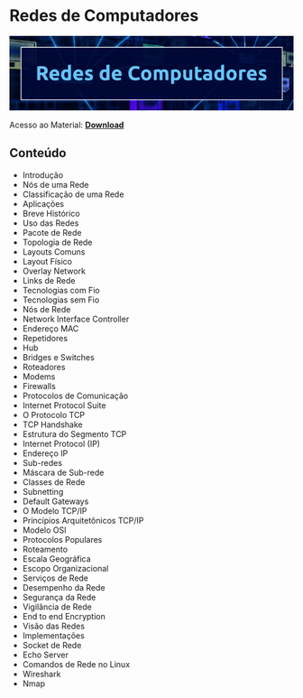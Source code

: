 # Redes de Computadores

![img](https://raw.githubusercontent.com/the-akira/CC33Z/master/Imagens/Networks.png)

Acesso ao Material: **[Download](https://github.com/the-akira/CC33Z/raw/master/Cursos/Redes%20de%20Computadores/Networking.pdf)**

## Conteúdo

- Introdução
- Nós de uma Rede
- Classificação de uma Rede
- Aplicações
- Breve Histórico
- Uso das Redes
- Pacote de Rede
- Topologia de Rede
- Layouts Comuns
- Layout Físico
- Overlay Network
- Links de Rede
- Tecnologias com Fio
- Tecnologias sem Fio
- Nós de Rede
- Network Interface Controller
- Endereço MAC
- Repetidores
- Hub
- Bridges e Switches
- Roteadores
- Modems
- Firewalls
- Protocolos de Comunicação
- Internet Protocol Suite
- O Protocolo TCP
- TCP Handshake
- Estrutura do Segmento TCP
- Internet Protocol (IP)
- Endereço IP
- Sub-redes
- Máscara de Sub-rede
- Classes de Rede
- Subnetting
- Default Gateways
- O Modelo TCP/IP
- Princípios Arquitetônicos TCP/IP
- Modelo OSI
- Protocolos Populares
- Roteamento
- Escala Geográfica
- Escopo Organizacional
- Serviços de Rede
- Desempenho da Rede
- Segurança da Rede
- Vigilância de Rede
- End to end Encryption
- Visão das Redes
- Implementações
- Socket de Rede
- Echo Server
- Comandos de Rede no Linux
- Wireshark
- Nmap
